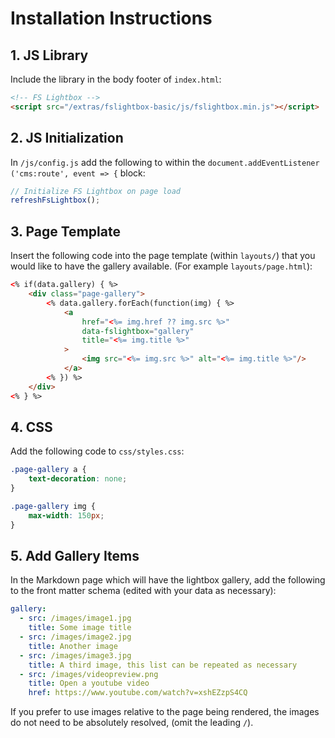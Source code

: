 # Installation Instructions

## 1. JS Library

Include the library in the body footer of `index.html`:

```html
<!-- FS Lightbox -->
<script src="/extras/fslightbox-basic/js/fslightbox.min.js"></script>
```

## 2. JS Initialization

In `/js/config.js` add the following to within the 
`document.addEventListener ('cms:route', event => {` block:

```js
// Initialize FS Lightbox on page load
refreshFsLightbox();
```

## 3. Page Template

Insert the following code into the page template (within `layouts/`) that you would
like to have the gallery available.  (For example `layouts/page.html`):

```html
<% if(data.gallery) { %>
    <div class="page-gallery">
        <% data.gallery.forEach(function(img) { %>
            <a 
                href="<%= img.href ?? img.src %>"
                data-fslightbox="gallery"
                title="<%= img.title %>"
            >
                <img src="<%= img.src %>" alt="<%= img.title %>"/>
            </a>
        <% }) %>
    </div>
<% } %>
```


## 4. CSS

Add the following code to `css/styles.css`:

```css
.page-gallery a {
    text-decoration: none;
}

.page-gallery img {
    max-width: 150px;
}
```

## 5. Add Gallery Items

In the Markdown page which will have the lightbox gallery, add the following to the front 
matter schema (edited with your data as necessary):

```yaml
gallery:
  - src: /images/image1.jpg
    title: Some image title
  - src: /images/image2.jpg
    title: Another image
  - src: /images/image3.jpg
    title: A third image, this list can be repeated as necessary
  - src: /images/videopreview.png
    title: Open a youtube video
    href: https://www.youtube.com/watch?v=xshEZzpS4CQ
```

If you prefer to use images relative to the page being rendered, the images do not
need to be absolutely resolved, (omit the leading `/`).
